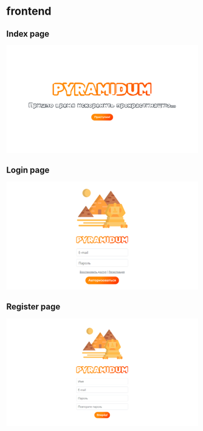 # frontend

## Index page
![Index](./docs/resources/index.png "Index")
## Login page
![Login](./docs/resources/login.png "Login")
## Register page
![Register](./docs/resources/register.png "Register")
